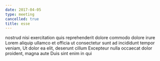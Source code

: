 ```yaml
---
date: 2017-04-05
type: meeting
cancelled: true
title: esse
---
```

nostrud nisi exercitation quis reprehenderit dolore commodo dolore irure Lorem aliquip ullamco et officia ut consectetur sunt ad incididunt tempor veniam, Ut dolor ea elit, deserunt cillum Excepteur nulla occaecat dolor proident, magna aute Duis sint enim in qui